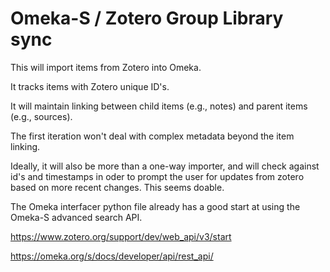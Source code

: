 # Omeka-S / Zotero Group Library sync

This will import items from Zotero into Omeka.

It tracks items with Zotero unique ID's.

It will maintain linking between child items (e.g., notes) and parent items (e.g., sources).

The first iteration won't deal with complex metadata beyond the item linking.

Ideally, it will also be more than a one-way importer, and will check against id's and timestamps in oder to prompt the user for updates from zotero based on more recent changes. This seems doable.

The Omeka interfacer python file already has a good start at using the Omeka-S advanced search API.



https://www.zotero.org/support/dev/web_api/v3/start

https://omeka.org/s/docs/developer/api/rest_api/